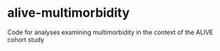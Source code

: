 # alive-multimorbidity
Code for analyses examining multimorbidity in the context of the ALIVE cohort study
